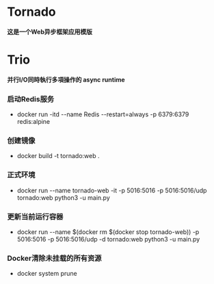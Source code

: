 # Tornado
**这是一个Web异步框架应用模版**

# Trio
**并行I/O同時執行多項操作的 async runtime**

### 启动Redis服务
- docker run -itd --name Redis --restart=always -p 6379:6379 redis:alpine


### 创建镜像
- docker build -t tornado:web .
### 正式环境
- docker run --name tornado-web -it -p 5016:5016 -p 5016:5016/udp tornado:web python3 -u main.py
### 更新当前运行容器
- docker run --name $(docker rm $(docker stop tornado-web)) -p 5016:5016 -p 5016:5016/udp -d tornado:web python3 -u main.py
### Docker清除未挂载的所有资源
- docker system prune